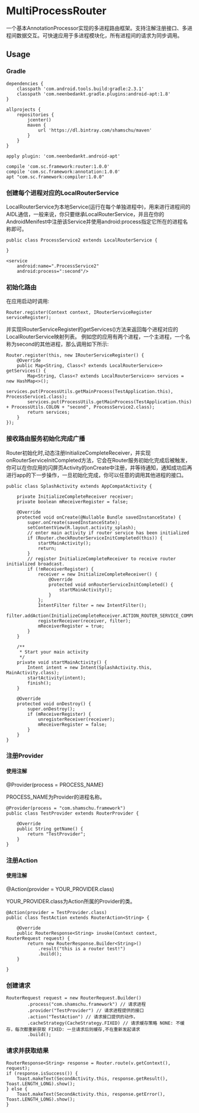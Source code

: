 # MultiProcessRouter
一个基本AnnotationProcessor实现的多进程路由框架。支持注解注册接口、多进程间数据交互。可快速应用于多进程模块化，所有进程间的请求为同步调用。

## Usage

### Gradle
```
dependencies {
    classpath 'com.android.tools.build:gradle:2.3.1'
    classpath 'com.neenbedankt.gradle.plugins:android-apt:1.8'
}

allprojects {
    repositories {
        jcenter()
        maven {
            url 'https://dl.bintray.com/shamschu/maven'
        }
    }
}

apply plugin: 'com.neenbedankt.android-apt'

compile 'com.sc.framework:router:1.0.0'
compile 'com.sc.framework:annotation:1.0.0'
apt "com.sc.framework:compiler:1.0.0"
```

### 创建每个进程对应的LocalRouterService

LocalRouterService为本地Service(运行在每个单独进程中)，用来进行进程间的AIDL通信，一般来说，你只要继承LocalRouterService，并且在你的AndroidMenifest中注册该Service并使用android:process指定它所在的进程名称即可。

```
public class ProcessService2 extends LocalRouterService {

}

<service
    android:name=".ProcessService2"
    android:process=":second"/>
```

### 初始化路由
在应用启动时调用:

```
Router.register(Context context, IRouterServiceRegister serviceRegister);
```
并实现IRouterServiceRegister的getServices()方法来返回每个进程对应的LocalRouterService映射列表。
例如您的应用有两个进程，一个主进程，一个名称为second的其他进程，那么调用如下所示:

```
Router.register(this, new IRouterServiceRegister() {
    @Override
    public Map<String, Class<? extends LocalRouterService>> getServices() {
        Map<String, Class<? extends LocalRouterService>> services = new HashMap<>();
        services.put(ProcessUtils.getMainProcess(TestApplication.this), ProcessService1.class);
        services.put(ProcessUtils.getMainProcess(TestApplication.this) + ProcessUtils.COLON + "second", ProcessService2.class);
        return services;
    }
});
```

### 接收路由服务初始化完成广播
Router初始化时,动态注册InitializeCompleteReceiver，并实现onRouterServiceInitCompleted方法，它会在Router服务初始化完成后被触发，你可以在你应用的闪屏页Activity的onCreate中注册，并等待通知，通知成功后再进行app的下一步操作，一旦初始化完成，你可以任意的调用其他进程的接口。

```
public class SplashActivity extends AppCompatActivity {

    private InitializeCompleteReceiver receiver;
    private boolean mReceiverRegister = false;

    @Override
    protected void onCreate(@Nullable Bundle savedInstanceState) {
        super.onCreate(savedInstanceState);
        setContentView(R.layout.activity_splash);
        // enter main activity if router service has been initialized
        if (Router.checkRouterServiceInitCompleted(this)) {
            startMainActivity();
            return;
        }
        // register InitializeCompleteReceiver to receive router initialized broadcast.
        if (!mReceiverRegister) {
            receiver = new InitializeCompleteReceiver() {
                @Override
                protected void onRouterServiceInitCompleted() {
                    startMainActivity();
                }
            };
            IntentFilter filter = new IntentFilter();
            filter.addAction(InitializeCompleteReceiver.ACTION_ROUTER_SERVICE_COMPLETED);
            registerReceiver(receiver, filter);
            mReceiverRegister = true;
        }
    }

    /**
     * Start your main activity
     */
    private void startMainActivity() {
        Intent intent = new Intent(SplashActivity.this, MainActivity.class);
        startActivity(intent);
        finish();
    }

    @Override
    protected void onDestroy() {
        super.onDestroy();
        if (mReceiverRegister) {
            unregisterReceiver(receiver);
            mReceiverRegister = false;
        }
    }
}
```

	
### 注册Provider

#### 使用注解

@Provider(process = PROCESS_NAME)

PROCESS_NAME为Provider的进程名称。

```
@Provider(process = "com.shamschu.framework")
public class TestProvider extends RouterProvider {

    @Override
    public String getName() {
        return "TestProvider";
    }
}
```
### 注册Action
#### 使用注解
@Action(provider = YOUR_PROVIDER.class)

YOUR_PROVIDER.class为Action所属的Provider的类。

```
@Action(provider = TestProvider.class)
public class TestAction extends RouterAction<String> {

    @Override
    public RouterResponse<String> invoke(Context context, RouterRequest request) {
        return new RouterResponse.Builder<String>()
            .result("this is a router test!")
            .build();
    }

}
```

### 创建请求

```
RouterRequest request = new RouterRequest.Builder()
        .process("com.shamschu.framework") // 请求进程
        .provider("TestProvider") // 请求进程提供的接口
        .action("TestAction") // 请求接口提供的动作，
        .cacheStrategy(CacheStrategy.FIXED) // 请求缓存策略 NONE: 不缓存，每次都重新获取 FIXED: 一旦请求后则缓存,不在重新发起请求
        .build();
```

### 请求并获取结果
```
RouterResponse<String> response = Router.route(v.getContext(), request);
if (response.isSuccess()) {
    Toast.makeText(SecondActivity.this, response.getResult(), Toast.LENGTH_LONG).show();
} else {
    Toast.makeText(SecondActivity.this, response.getError(), Toast.LENGTH_LONG).show();
}
```

